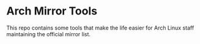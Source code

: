 # Arch Mirror Tools

This repo contains some tools that make the life easier for Arch Linux staff maintaining the official mirror list.
